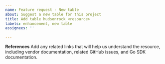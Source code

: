 ```yaml
---
name: Feature request - New table
about: Suggest a new table for this project
title: Add table hudsonrock_<resource>
labels: enhancement, new table
assignees: ''

---
```


**References**
Add any related links that will help us understand the resource, including vendor documentation, related GitHub issues, and Go SDK documentation.
